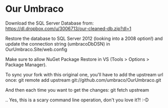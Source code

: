 Our Umbraco
==========
Download the SQL Server Database from: https://dl.dropbox.com/u/3006713/our-cleaned-db.zip?dl=1

Restore the database to SQL Server 2012 (looking into a 2008 option!) and update the connection string (umbracoDbDSN) in OurUmbraco.Site/web.config 

Make sure to allow NuGet Package Restore in VS (Tools > Options > Package Manager).

To sync your fork with this original one, you'll have to add the upstream url once:
git remote add upstream git://github.com/umbraco/OurUmbraco.git

And then each time you want to get the changes:
git fetch upstream

.. Yes, this is a scary command line operation, don't you love it?! :-D
